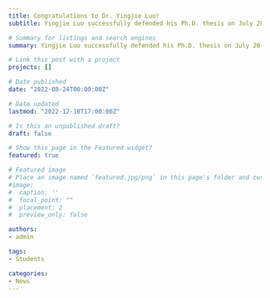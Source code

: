 ```yaml
---
title: Congratulations to Dr. Yingjie Luo! 
subtitle: Yingjie Luo successfully defended his Ph.D. thesis on July 20, 2022

# Summary for listings and search engines
summary: Yingjie Luo successfully defended his Ph.D. thesis on July 20, 2022. His thesis title was "Diagnostics of Energy Release in Solar Flares with Radio Dynamic Imaging Spectroscopy." Congratulations to him! 

# Link this post with a project
projects: []

# Date published
date: "2022-08-24T00:00:00Z"

# Date updated
lastmod: "2022-12-18T17:00:00Z"

# Is this an unpublished draft?
draft: false 

# Show this page in the Featured widget?
featured: true

# Featured image
# Place an image named `featured.jpg/png` in this page's folder and customize its options here.
#image:
#  caption: ''
#  focal_point: ""
#  placement: 2
#  preview_only: false

authors:
- admin

tags:
- Students

categories:
- News
---
```





